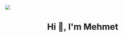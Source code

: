 <img align="center"  src = "https://www.moradam.com/wp-content/uploads/2020/09/Programlama.gif"></img>
<h1 align="center">Hi 👋, I'm Mehmet</h1>

